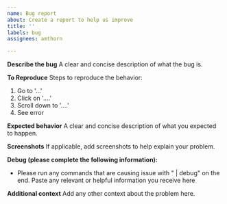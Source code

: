 ```yaml
---
name: Bug report
about: Create a report to help us improve
title: ''
labels: bug
assignees: amthorn

---
```


**Describe the bug**
A clear and concise description of what the bug is.

**To Reproduce**
Steps to reproduce the behavior:
1. Go to '...'
2. Click on '....'
3. Scroll down to '....'
4. See error

**Expected behavior**
A clear and concise description of what you expected to happen.

**Screenshots**
If applicable, add screenshots to help explain your problem.

**Debug (please complete the following information):**
 - Please run any commands that are causing issue with " | debug" on the end. Paste any relevant or helpful information you receive here

**Additional context**
Add any other context about the problem here.
